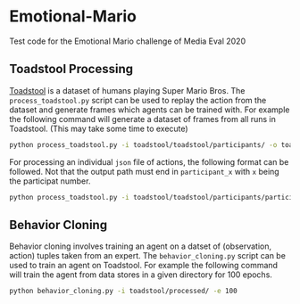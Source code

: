 # Emotional-Mario

Test code for the Emotional Mario challenge of Media Eval 2020

## Toadstool Processing

[Toadstool](https://github.com/simula/toadstool) is a dataset of humans playing Super Mario Bros. The `process_toadstool.py` script can be used to replay the action from the dataset and generate frames which agents can be trained with. For example the following command will generate a dataset of frames from all runs in Toadstool. (This may take some time to execute)

```bash
python process_toadstool.py -i toadstool/toadstool/participants/ -o toadstool/processed/
```

For processing an individual `json` file of actions, the following format can be followed. Not that the output path must end in `participant_x` with `x` being the participat number.

```bash
python process_toadstool.py -i toadstool/toadstool/participants/participant_0/participant_0_session.json -o toadstool/processed/participant_0/
```

## Behavior Cloning

Behavior cloning involves training an agent on a datset of (observation, action) tuples taken from an expert. The `behavior_cloning.py` script can be used to train an agent on Toadstool. For example the following command will train the agent from data stores in a given directory for 100 epochs.

```bash
python behavior_cloning.py -i toadstool/processed/ -e 100
```
